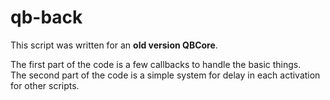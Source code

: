 # qb-back
This script was written for an <b>old version QBCore</b>. 

The first part of the code is a few callbacks to handle the basic things. <br>
The second part of the code is a simple system for delay in each activation for other scripts. 
